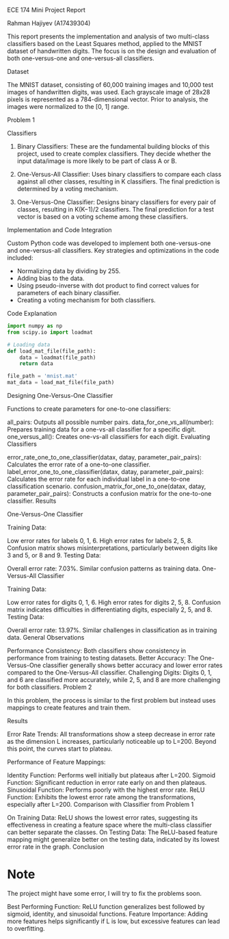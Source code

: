 ECE 174 Mini Project Report

Rahman Hajiyev (A17439304)

This report presents the implementation and analysis of two multi-class classifiers based on the Least Squares method, applied to the MNIST dataset of handwritten digits. The focus is on the design and evaluation of both one-versus-one and one-versus-all classifiers.

Dataset

The MNIST dataset, consisting of 60,000 training images and 10,000 test images of handwritten digits, was used. Each grayscale image of 28x28 pixels is represented as a 784-dimensional vector. Prior to analysis, the images were normalized to the [0, 1] range.

Problem 1

Classifiers

1. Binary Classifiers: These are the fundamental building blocks of this project, used to create complex classifiers. They decide whether the input data/image is more likely to be part of class A or B.
   
2. One-Versus-All Classifier: Uses binary classifiers to compare each class against all other classes, resulting in K classifiers. The final prediction is determined by a voting mechanism.

3. One-Versus-One Classifier: Designs binary classifiers for every pair of classes, resulting in K(K−1)/2 classifiers. The final prediction for a test vector is based on a voting scheme among these classifiers.

Implementation and Code Integration

Custom Python code was developed to implement both one-versus-one and one-versus-all classifiers. Key strategies and optimizations in the code included:
- Normalizing data by dividing by 255.
- Adding bias to the data.
- Using pseudo-inverse with dot product to find correct values for parameters of each binary classifier.
- Creating a voting mechanism for both classifiers.

Code Explanation

```python
import numpy as np
from scipy.io import loadmat

# Loading data
def load_mat_file(file_path):
    data = loadmat(file_path)
    return data

file_path = 'mnist.mat'
mat_data = load_mat_file(file_path)
```
Designing One-Versus-One Classifier

Functions to create parameters for one-to-one classifiers:

all_pairs: Outputs all possible number pairs.
data_for_one_vs_all(number): Prepares training data for a one-vs-all classifier for a specific digit.
one_versus_all(): Creates one-vs-all classifiers for each digit.
Evaluating Classifiers

error_rate_one_to_one_classifier(datax, datay, parameter_pair_pairs): Calculates the error rate of a one-to-one classifier.
label_error_one_to_one_classifier(datax, datay, parameter_pair_pairs): Calculates the error rate for each individual label in a one-to-one classification scenario.
confusion_matrix_for_one_to_one(datax, datay, parameter_pair_pairs): Constructs a confusion matrix for the one-to-one classifier.
Results

One-Versus-One Classifier

Training Data:

Low error rates for labels 0, 1, 6.
High error rates for labels 2, 5, 8.
Confusion matrix shows misinterpretations, particularly between digits like 3 and 5, or 8 and 9.
Testing Data:

Overall error rate: 7.03%.
Similar confusion patterns as training data.
One-Versus-All Classifier

Training Data:

Low error rates for digits 0, 1, 6.
High error rates for digits 2, 5, 8.
Confusion matrix indicates difficulties in differentiating digits, especially 2, 5, and 8.
Testing Data:

Overall error rate: 13.97%.
Similar challenges in classification as in training data.
General Observations

Performance Consistency: Both classifiers show consistency in performance from training to testing datasets.
Better Accuracy: The One-Versus-One classifier generally shows better accuracy and lower error rates compared to the One-Versus-All classifier.
Challenging Digits: Digits 0, 1, and 6 are classified more accurately, while 2, 5, and 8 are more challenging for both classifiers.
Problem 2

In this problem, the process is similar to the first problem but instead uses mappings to create features and train them.

Results

Error Rate Trends: All transformations show a steep decrease in error rate as the dimension L increases, particularly noticeable up to L=200. Beyond this point, the curves start to plateau.

Performance of Feature Mappings:

Identity Function: Performs well initially but plateaus after L=200.
Sigmoid Function: Significant reduction in error rate early on and then plateaus.
Sinusoidal Function: Performs poorly with the highest error rate.
ReLU Function: Exhibits the lowest error rate among the transformations, especially after L=200.
Comparison with Classifier from Problem 1

On Training Data: ReLU shows the lowest error rates, suggesting its effectiveness in creating a feature space where the multi-class classifier can better separate the classes.
On Testing Data: The ReLU-based feature mapping might generalize better on the testing data, indicated by its lowest error rate in the graph.
Conclusion



# Note


The project might have some error, I will try to fix the problems soon.



Best Performing Function: ReLU function generalizes best followed by sigmoid, identity, and sinusoidal functions.
Feature Importance: Adding more features helps significantly if L is low, but excessive features can lead to overfitting.
